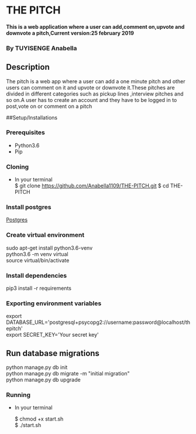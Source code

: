 # THE PITCH
#### This is a web application where a user can add,comment on,upvote and downvote a pitch,Current version:25 february 2019

### By **TUYISENGE Anabella**
## Description
The pitch is a web app where a user can add a one minute pitch and other users can comment on it and upvote or downvote it.These pitches are divided in different categories such as pickup lines ,interview pitches and so on.A user has to create an account and they have to be logged in to post,vote on or comment on a pitch

##Setup/Installations
### Prerequisites
* Python3.6
* Pip

### Cloning
* In your terminal<br>
   $ git clone https://github.com/Anabella1109/THE-PITCH.git
   $ cd THE-PITCH

### Install postgres
[Postgres]()
  
### Create virtual environment
sudo apt-get install python3.6-venv<br>
python3.6 -m venv virtual<br>
source virtual/bin/activate<br>

### Install dependencies
pip3 install -r requirements<br>

### Exporting environment variables
export DATABASE_URL='postgresql+psycopg2://username:password@localhost/thepitch'<br>
export SECRET_KEY='Your secret key'

## Run database migrations
python manage.py db init<br>
python manage.py db migrate -m "initial migration"<br>
python manage.py db upgrade

### Running
 * In your terminal<br>

     $ chmod +x start.sh<br>
     $ ./start.sh


